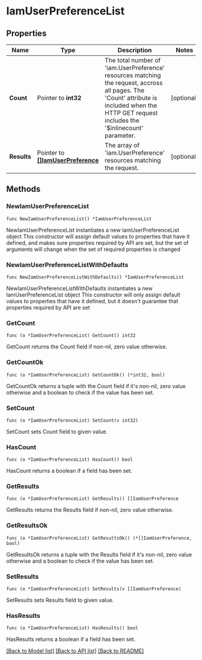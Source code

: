 # IamUserPreferenceList

## Properties

Name | Type | Description | Notes
------------ | ------------- | ------------- | -------------
**Count** | Pointer to **int32** | The total number of &#39;iam.UserPreference&#39; resources matching the request, accross all pages. The &#39;Count&#39; attribute is included when the HTTP GET request includes the &#39;$inlinecount&#39; parameter. | [optional] 
**Results** | Pointer to [**[]IamUserPreference**](iam.UserPreference.md) | The array of &#39;iam.UserPreference&#39; resources matching the request. | [optional] 

## Methods

### NewIamUserPreferenceList

`func NewIamUserPreferenceList() *IamUserPreferenceList`

NewIamUserPreferenceList instantiates a new IamUserPreferenceList object
This constructor will assign default values to properties that have it defined,
and makes sure properties required by API are set, but the set of arguments
will change when the set of required properties is changed

### NewIamUserPreferenceListWithDefaults

`func NewIamUserPreferenceListWithDefaults() *IamUserPreferenceList`

NewIamUserPreferenceListWithDefaults instantiates a new IamUserPreferenceList object
This constructor will only assign default values to properties that have it defined,
but it doesn't guarantee that properties required by API are set

### GetCount

`func (o *IamUserPreferenceList) GetCount() int32`

GetCount returns the Count field if non-nil, zero value otherwise.

### GetCountOk

`func (o *IamUserPreferenceList) GetCountOk() (*int32, bool)`

GetCountOk returns a tuple with the Count field if it's non-nil, zero value otherwise
and a boolean to check if the value has been set.

### SetCount

`func (o *IamUserPreferenceList) SetCount(v int32)`

SetCount sets Count field to given value.

### HasCount

`func (o *IamUserPreferenceList) HasCount() bool`

HasCount returns a boolean if a field has been set.

### GetResults

`func (o *IamUserPreferenceList) GetResults() []IamUserPreference`

GetResults returns the Results field if non-nil, zero value otherwise.

### GetResultsOk

`func (o *IamUserPreferenceList) GetResultsOk() (*[]IamUserPreference, bool)`

GetResultsOk returns a tuple with the Results field if it's non-nil, zero value otherwise
and a boolean to check if the value has been set.

### SetResults

`func (o *IamUserPreferenceList) SetResults(v []IamUserPreference)`

SetResults sets Results field to given value.

### HasResults

`func (o *IamUserPreferenceList) HasResults() bool`

HasResults returns a boolean if a field has been set.


[[Back to Model list]](../README.md#documentation-for-models) [[Back to API list]](../README.md#documentation-for-api-endpoints) [[Back to README]](../README.md)


